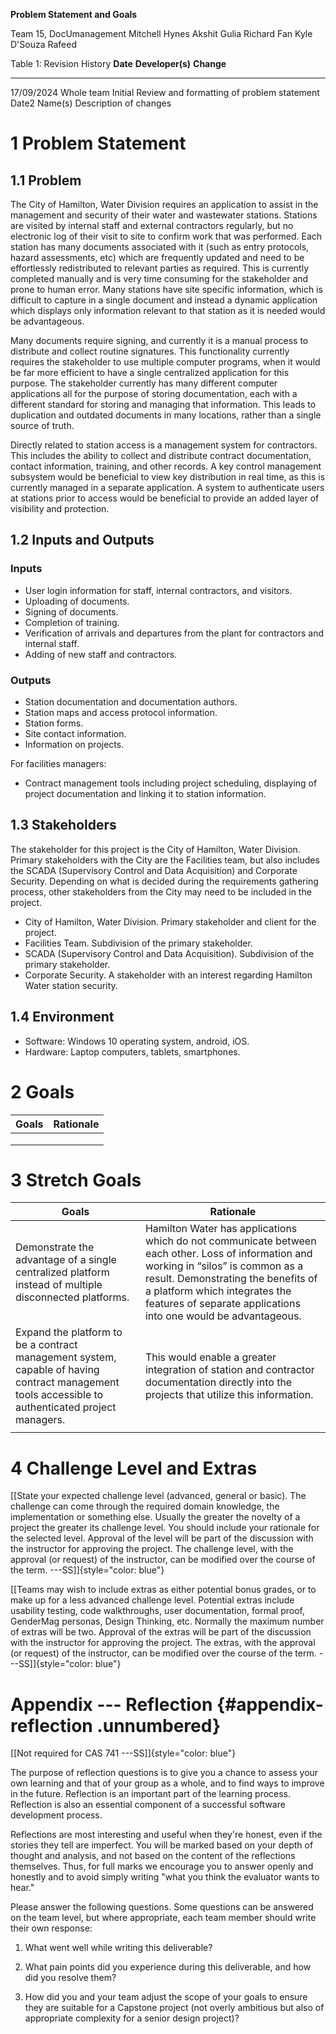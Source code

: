 
**Problem Statement and Goals**

Team 15, DocUmanagement
Mitchell Hynes
Akshit Gulia
Richard Fan
Kyle D'Souza
Rafeed 

Table 1: Revision History
  **Date**   **Developer(s)**   **Change**
  ---------- ------------------ ------------------------
  17/09/2024      Whole team    Initial Review and formatting of problem statement
  Date2      Name(s)            Description of changes
  
# 1 Problem Statement

## 1.1 Problem

The City of Hamilton, Water Division requires an application to assist in the management and security of their water and wastewater stations. Stations are visited by internal staff and external contractors regularly, but no electronic log of their visit to site to confirm work that was performed. Each station has many documents associated with it (such as entry protocols, hazard assessments, etc) which are frequently updated and need to be effortlessly redistributed to relevant parties as required. This is currently completed manually and is very time consuming for the stakeholder and prone to human error. Many stations have site specific information, which is difficult to capture in a single document and instead a dynamic application which displays only information relevant to that station as it is needed would be advantageous. 

Many documents require signing, and currently it is a manual process to distribute and collect routine signatures. This functionality currently requires the stakeholder to use multiple computer programs, when it would be far more efficient to have a single centralized application for this purpose. The stakeholder currently has many different computer applications all for the purpose of storing documentation, each with a different standard for storing and managing that information. This leads to duplication and outdated documents in many locations, rather than a single source of truth.

Directly related to station access is a management system for contractors. This includes the ability to collect and distribute contract documentation, contact information, training, and other records. A key control management subsystem would be beneficial to view key distribution in real time, as this is currently managed in a separate application. A system to authenticate users at stations prior to access would be beneficial to provide an added layer of visibility and protection.

## 1.2 Inputs and Outputs

### Inputs 
* User login information for staff, internal contractors, and visitors.
* Uploading of documents.
* Signing of documents.
* Completion of training.
* Verification of arrivals and departures from the plant for contractors and internal staff.
* Adding of new staff and contractors.

### Outputs 
* Station documentation and documentation authors.
* Station maps and access protocol information.
* Station forms.
* Site contact information.
* Information on projects.

For facilities managers:
* Contract management tools including project scheduling, displaying of project documentation and linking it to station information.


## 1.3 Stakeholders

The stakeholder for this project is the City of Hamilton, Water Division. Primary stakeholders with the City are the Facilities team, but also includes the SCADA (Supervisory Control and Data Acquisition) and Corporate Security. Depending on what is decided during the requirements gathering process, other stakeholders from the City may need to be included in the project.
* City of Hamilton, Water Division. Primary stakeholder and client for the project.
* Facilities Team. Subdivision of the primary stakeholder.
* SCADA (Supervisory Control and Data Acquisition). Subdivision of the primary stakeholder.
* Corporate Security. A stakeholder with an interest regarding Hamilton Water station security.

## 1.4 Environment

* Software: Windows 10 operating system, android, iOS.
* Hardware: Laptop computers, tablets, smartphones.

# 2 Goals
| Goals | Rationale |
| --- | --- |
| | |
| | |
| | |
# 3 Stretch Goals
| Goals | Rationale |
| --- | --- |
| Demonstrate the advantage of a single centralized platform instead of multiple disconnected platforms.| Hamilton Water has applications which do not communicate between each other. Loss of information and working in “silos” is common as a result. Demonstrating the benefits of a platform which integrates the features of separate applications into one would be advantageous. |
|Expand the platform to be a contract management system, capable of having contract management tools accessible to authenticated project managers. |This would enable a greater integration of station and contractor documentation directly into the projects that utilize this information. |
| | |
# 4 Challenge Level and Extras

[\[State your expected challenge level (advanced, general or basic). The
challenge can come through the required domain knowledge, the
implementation or something else. Usually the greater the novelty of a
project the greater its challenge level. You should include your
rationale for the selected level. Approval of the level will be part of
the discussion with the instructor for approving the project. The
challenge level, with the approval (or request) of the instructor, can
be modified over the course of the term. ---SS\]]{style="color: blue"}

[\[Teams may wish to include extras as either potential bonus grades, or
to make up for a less advanced challenge level. Potential extras include
usability testing, code walkthroughs, user documentation, formal proof,
GenderMag personas, Design Thinking, etc. Normally the maximum number of
extras will be two. Approval of the extras will be part of the
discussion with the instructor for approving the project. The extras,
with the approval (or request) of the instructor, can be modified over
the course of the term. ---SS\]]{style="color: blue"}

# Appendix --- Reflection {#appendix-reflection .unnumbered}

[\[Not required for CAS 741 ---SS\]]{style="color: blue"}

The purpose of reflection questions is to give you a chance to assess
your own learning and that of your group as a whole, and to find ways to
improve in the future. Reflection is an important part of the learning
process. Reflection is also an essential component of a successful
software development process.

Reflections are most interesting and useful when they're honest, even if
the stories they tell are imperfect. You will be marked based on your
depth of thought and analysis, and not based on the content of the
reflections themselves. Thus, for full marks we encourage you to answer
openly and honestly and to avoid simply writing "what you think the
evaluator wants to hear."

Please answer the following questions. Some questions can be answered on
the team level, but where appropriate, each team member should write
their own response:

1.  What went well while writing this deliverable?

2.  What pain points did you experience during this deliverable, and how
    did you resolve them?

3.  How did you and your team adjust the scope of your goals to ensure
    they are suitable for a Capstone project (not overly ambitious but
    also of appropriate complexity for a senior design project)?
